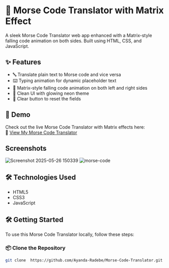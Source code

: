 # 🧠 Morse Code Translator with Matrix Effect

A sleek Morse Code Translator web app enhanced with a Matrix-style falling code animation on both sides. Built using HTML, CSS, and JavaScript.

## ✨ Features

- 🔤 Translate plain text to Morse code and vice versa
- ⌨️ Typing animation for dynamic placeholder text
- 🌌 Matrix-style falling code animation on both left and right sides
- 🧪 Clean UI with glowing neon theme
- 🔁 Clear button to reset the fields

## 🚀 Demo

Check out the live Morse Code Translator with Matrix effects here:  
🔗 [View My Morse Code Translator](https://morse-code-translator-theta.vercel.app/)


## Screenshots

![Screenshot 2025-05-26 150339](https://github.com/user-attachments/assets/49ac1ac9-3747-466e-98a0-81a316dd784f)
![morse-code](https://github.com/user-attachments/assets/6b9ee0e9-4a32-498d-99be-c3920a43f212)



## 🛠️ Technologies Used

- HTML5
- CSS3
- JavaScript


## 🛠️ Getting Started

To use this Morse Code Translator locally, follow these steps:

### 📦 Clone the Repository

```bash
git clone  https://github.com/Ayanda-Radebe/Morse-Code-Translator.git

